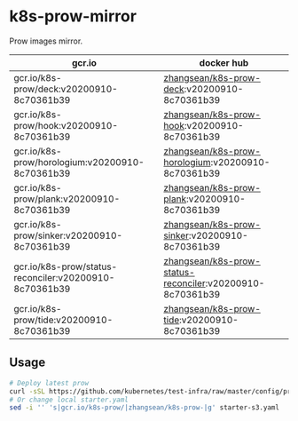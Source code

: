 # k8s-prow-mirror

Prow images mirror.

gcr.io | docker hub
---|---
gcr.io/k8s-prow/deck:v20200910-8c70361b39 | [zhangsean/k8s-prow-deck](https://hub.docker.com/r/zhangsean/k8s-prow-deck):v20200910-8c70361b39
gcr.io/k8s-prow/hook:v20200910-8c70361b39 | [zhangsean/k8s-prow-hook](https://hub.docker.com/r/zhangsean/k8s-prow-hook):v20200910-8c70361b39
gcr.io/k8s-prow/horologium:v20200910-8c70361b39 | [zhangsean/k8s-prow-horologium](https://hub.docker.com/r/zhangsean/k8s-prow-horologium):v20200910-8c70361b39
gcr.io/k8s-prow/plank:v20200910-8c70361b39 | [zhangsean/k8s-prow-plank](https://hub.docker.com/r/zhangsean/k8s-prow-plank):v20200910-8c70361b39
gcr.io/k8s-prow/sinker:v20200910-8c70361b39 | [zhangsean/k8s-prow-sinker](https://hub.docker.com/r/zhangsean/k8s-prow-sinker):v20200910-8c70361b39
gcr.io/k8s-prow/status-reconciler:v20200910-8c70361b39 | [zhangsean/k8s-prow-status-reconciler](https://hub.docker.com/r/zhangsean/k8s-prow-status-reconciler):v20200910-8c70361b39
gcr.io/k8s-prow/tide:v20200910-8c70361b39 | [zhangsean/k8s-prow-tide](https://hub.docker.com/r/zhangsean/k8s-prow-tide):v20200910-8c70361b39

## Usage

```bash
# Deploy latest prow
curl -sSL https://github.com/kubernetes/test-infra/raw/master/config/prow/cluster/starter-s3.yaml | sed 's|gcr.io/k8s-prow/|zhangsean/k8s-prow-|g' | kubectl apply -f -
# Or change local starter.yaml
sed -i '' 's|gcr.io/k8s-prow/|zhangsean/k8s-prow-|g' starter-s3.yaml
```
